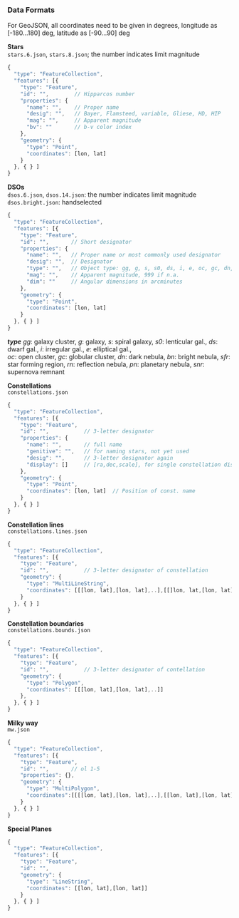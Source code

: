 ### Data Formats

For GeoJSON, all coordinates need to be given in degrees, longitude as [-180...180] deg, latitude as [-90...90] deg

__Stars__  
`stars.6.json`, `stars.8.json`; the number indicates limit magnitude  

```js
{
  "type": "FeatureCollection",
  "features": [{
    "type": "Feature",
    "id": "",        // Hipparcos number
    "properties": {
      "name": "",    // Proper name
      "desig": "",   // Bayer, Flamsteed, variable, Gliese, HD, HIP
      "mag": "",     // Apparent magnitude
      "bv": ""       // b-v color index
    },
    "geometry": {  
      "type": "Point",
      "coordinates": [lon, lat]
    }
  }, { } ]
}
```

__DSOs__  
`dsos.6.json`, `dsos.14.json`: the number indicates limit magnitude  
`dsos.bright.json`: handselected

```js
{
  "type": "FeatureCollection",
  "features": [{
    "type": "Feature",
    "id": "",       // Short designator
    "properties": {
      "name": "",   // Proper name or most commonly used designator
      "desig": "",  // Designator
      "type": "",   // Object type: gg, g, s, s0, ds, i, e, oc, gc, dn, bn, sfr, rn, pn, snr
      "mag": "",    // Apparent magnitude, 999 if n.a.
      "dim": ""     // Angular dimensions in arcminutes
    },
    "geometry": {  
      "type": "Point",
      "coordinates": [lon, lat]
    }
  }, { } ]
}
```  
___type___ _gg_: galaxy cluster, _g_: galaxy, _s_: spiral galaxy, _s0_: lenticular gal., _ds_: dwarf gal., _i_: irregular gal., _e_: elliptical gal.,  
_oc_: open cluster, _gc_: globular cluster, _dn_: dark nebula, _bn_: bright nebula, _sfr_: star forming region, _rn_: reflection nebula, _pn_: planetary nebula, _snr_: supernova remnant  

__Constellations__  
`constellations.json`  

```js
{
  "type": "FeatureCollection",
  "features": [{
    "type": "Feature",
    "id": "",           // 3-letter designator
    "properties": {
      "name": "",       // full name
      "genitive": "",   // for naming stars, not yet used
      "desig": "",      // 3-letter designator again
      "display": []     // [ra,dec,scale], for single constellation display (tbi)
    },
    "geometry": {  
      "type": "Point",
      "coordinates": [lon, lat]  // Position of const. name
    }      
  }, { } ]
}
```

__Constellation lines__  
`constellations.lines.json`  

```js
{
  "type": "FeatureCollection",
  "features": [{
    "type": "Feature",
    "id": "",           // 3-letter designator of constellation
    "geometry": {  
      "type": "MultiLineString",
      "coordinates": [[[lon, lat],[lon, lat],..],[[]lon, lat,[lon, lat],..],..]
    }
  }, { } ]
}
```

__Constellation boundaries__  
`constellations.bounds.json`  

```js
{
  "type": "FeatureCollection",
  "features": [{
    "type": "Feature",
    "id": "",           // 3-letter designator of contellation
    "geometry": {  
      "type": "Polygon",
      "coordinates": [[[lon, lat],[lon, lat],..]]
    },
  }, { } ]
}
```

__Milky way__  
`mw.json`  

```js
{
  "type": "FeatureCollection",
  "features": [{
    "type": "Feature",
    "id": "",       // ol 1-5
    "properties": {},
    "geometry": {
      "type": "MultiPolygon",
      "coordinates":[[[[lon, lat],[lon, lat],..],[[lon, lat],[lon, lat],..],..]]
    }
  }, { } ]
}
```

__Special Planes__

```js
{
  "type": "FeatureCollection",
  "features": [{
    "type": "Feature",
    "id": "",       
    "geometry": {  
      "type": "LineString",
      "coordinates": [[lon, lat],[lon, lat]]
    }
  }, { } ]
}
```

